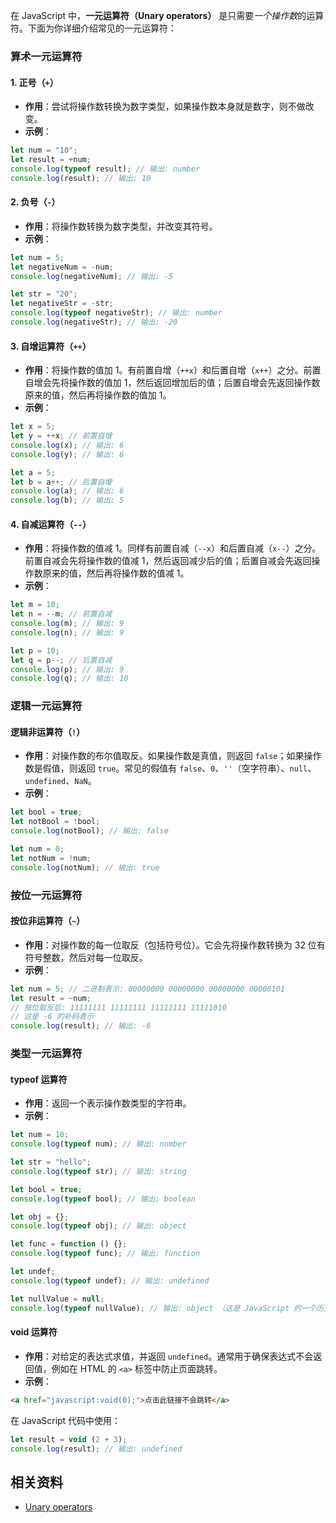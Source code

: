 在 JavaScript 中，**一元运算符（Unary operators）** 是只需要*一个操作数*的运算符。下面为你详细介绍常见的一元运算符：

### 算术一元运算符

#### 1. 正号（`+`）

- **作用**：尝试将操作数转换为数字类型，如果操作数本身就是数字，则不做改变。
- **示例**：

```javascript
let num = "10";
let result = +num;
console.log(typeof result); // 输出: number
console.log(result); // 输出: 10
```

#### 2. 负号（`-`）

- **作用**：将操作数转换为数字类型，并改变其符号。
- **示例**：

```javascript
let num = 5;
let negativeNum = -num;
console.log(negativeNum); // 输出: -5

let str = "20";
let negativeStr = -str;
console.log(typeof negativeStr); // 输出: number
console.log(negativeStr); // 输出: -20
```

#### 3. 自增运算符（`++`）

- **作用**：将操作数的值加 1。有前置自增（`++x`）和后置自增（`x++`）之分。前置自增会先将操作数的值加 1，然后返回增加后的值；后置自增会先返回操作数原来的值，然后再将操作数的值加 1。
- **示例**：

```javascript
let x = 5;
let y = ++x; // 前置自增
console.log(x); // 输出: 6
console.log(y); // 输出: 6

let a = 5;
let b = a++; // 后置自增
console.log(a); // 输出: 6
console.log(b); // 输出: 5
```

#### 4. 自减运算符（`--`）

- **作用**：将操作数的值减 1。同样有前置自减（`--x`）和后置自减（`x--`）之分。前置自减会先将操作数的值减 1，然后返回减少后的值；后置自减会先返回操作数原来的值，然后再将操作数的值减 1。
- **示例**：

```javascript
let m = 10;
let n = --m; // 前置自减
console.log(m); // 输出: 9
console.log(n); // 输出: 9

let p = 10;
let q = p--; // 后置自减
console.log(p); // 输出: 9
console.log(q); // 输出: 10
```

### 逻辑一元运算符

#### 逻辑非运算符（`!`）

- **作用**：对操作数的布尔值取反。如果操作数是真值，则返回 `false`；如果操作数是假值，则返回 `true`。常见的假值有 `false`、`0`、`''`（空字符串）、`null`、`undefined`、`NaN`。
- **示例**：

```javascript
let bool = true;
let notBool = !bool;
console.log(notBool); // 输出: false

let num = 0;
let notNum = !num;
console.log(notNum); // 输出: true
```

### 按位一元运算符

#### 按位非运算符（`~`）

- **作用**：对操作数的每一位取反（包括符号位）。它会先将操作数转换为 32 位有符号整数，然后对每一位取反。
- **示例**：

```javascript
let num = 5; // 二进制表示: 00000000 00000000 00000000 00000101
let result = ~num;
// 按位取反后: 11111111 11111111 11111111 11111010
// 这是 -6 的补码表示
console.log(result); // 输出: -6
```

### 类型一元运算符

#### typeof 运算符

- **作用**：返回一个表示操作数类型的字符串。
- **示例**：

```javascript
let num = 10;
console.log(typeof num); // 输出: number

let str = "hello";
console.log(typeof str); // 输出: string

let bool = true;
console.log(typeof bool); // 输出: boolean

let obj = {};
console.log(typeof obj); // 输出: object

let func = function () {};
console.log(typeof func); // 输出: function

let undef;
console.log(typeof undef); // 输出: undefined

let nullValue = null;
console.log(typeof nullValue); // 输出: object （这是 JavaScript 的一个历史遗留问题）
```

#### void 运算符

- **作用**：对给定的表达式求值，并返回 `undefined`。通常用于确保表达式不会返回值，例如在 HTML 的 `<a>` 标签中防止页面跳转。
- **示例**：

```html
<a href="javascript:void(0);">点击此链接不会跳转</a>
```

在 JavaScript 代码中使用：

```javascript
let result = void (2 + 3);
console.log(result); // 输出: undefined
```


## 相关资料
- [Unary operators](https://developer.mozilla.org/en-US/docs/Web/JavaScript/Reference/Operators#unary_operators)
